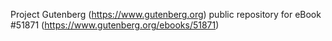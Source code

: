 Project Gutenberg (https://www.gutenberg.org) public repository for
eBook #51871 (https://www.gutenberg.org/ebooks/51871)
